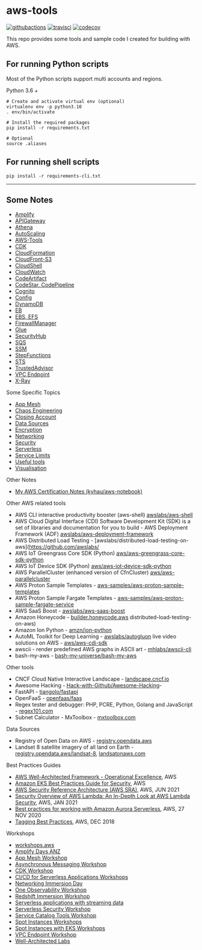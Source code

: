 # aws-tools

[![githubactions](https://github.com/kyhau/aws-tools/workflows/Build-Test/badge.svg)](https://github.com/kyhau/aws-tools/actions)
[![travisci](https://travis-ci.org/kyhau/aws-tools.svg?branch=master)](https://travis-ci.org/kyhau/aws-tools)
[![codecov](https://codecov.io/gh/kyhau/aws-tools/branch/master/graph/badge.svg)](https://codecov.io/gh/kyhau/aws-tools)

This repo provides some tools and sample code I created for building with AWS.

## For running Python scripts

Most of the Python scripts support multi accounts and regions.

Python 3.6 +

```
# Create and activate virtual env (optional)
virtualenv env -p python3.10
. env/bin/activate

# Install the required packages
pip install -r requirements.txt

# Optional
source .aliases
```

## For running shell scripts

```
pip install -r requirements-cli.txt
```

---
## Some Notes

- [Amplify](./Amplify/README.md)
- [APIGateway](./APIGateway/README.md)
- [Athena](./Athena/README.md)
- [AutoScaling](./AutoScaling.md)
- [AWS-Tools](./AWS-Tools/README.md)
- [CDK](./CDK/README.md)
- [CloudFormation](./CloudFormation/README.md)
- [CloudFront-S3](./CloudFront-S3/README.md)
- [CloudShell](./CloudShell/README.md)
- [CloudWatch](./CloudWatch/README.md)
- [CodeArtifact](./CodeArtifact/README.md)
- [CodeStar, CodePipeline](./CodeStar-CodePipeline/README.md)
- [Cognito](./Cognito/README.md)
- [Config](./Config/README.md)
- [DynamoDB](./DynamoDB/README.md)
- [EB](./EB/README.md)
- [EBS, EFS](./EBS-EFS.md)
- [FirewallManager](./FirewallManager.md)
- [Glue](./Glue.md)
- [SecurityHub](./SecurityHub/README.md)
- [SQS](./SQS/README.md)
- [SSM](./SSM/README.md)
- [StepFunctions](./StepFunctions/README.md)
- [STS](./STS/README.md)
- [TrustedAdvisor](./TrustedAdvisor/README.md)
- [VPC Endpoint](./VPC-Endpoint/README.md)
- [X-Ray](./X-Ray/README.md)

Some Specific Topics

- [App Mesh](./AppMesh.md)
- [Chaos Engineering](./Useful-tools/ChaosEngineering.md)
- [Closing Account](./Useful-tools/ClosingAccount.md)
- [Data Sources](./Useful-tools/DataSources.md)
- [Encryption](./Useful-tools/Encryption.md)
- [Networking](./Networking/README.md)
- [Security](./Security.md)
- [Serverless](./Serverless.md)
- [Service Limits](./Useful-tools/ServiceLimits.md)
- [Useful tools](./Useful-tools/)
- [Visualisation](https://github.com/kyhau/aws-resource-visualisation/)

Other Notes

- [My AWS Certification Notes (kyhau/aws-notebook)](https://github.com/kyhau/aws-notebook)

Other AWS related tools

- AWS CLI interactive productivity booster (aws-shell) [awslabs/aws-shell](https://github.com/awslabs/aws-shell)
- AWS Cloud Digital Interface (CDI) Software Development Kit (SDK) is a set of libraries and documentation for you to build - AWS Deployment Framework (ADF) [awslabs/aws-deployment-framework](https://github.com/awslabs/aws-deployment-framework)
- AWS Distributed Load Testing - [awslabs/distributed-load-testing-on-aws](https://github.com/awslabs/
- AWS IoT Greengrass Core SDK (Python) [aws/aws-greengrass-core-sdk-python](https://github.com/aws/aws-greengrass-core-sdk-python)
- AWS IoT Device SDK (Python) [aws/aws-iot-device-sdk-python](https://github.com/aws/aws-iot-device-sdk-python)
- AWS ParallelCluster (enhanced version of CfnCluster) [aws/aws-parallelcluster](https://github.com/aws/aws-parallelcluster)
- AWS Proton Sample Templates - [aws-samples/aws-proton-sample-templates](https://github.com/aws-samples/aws-proton-sample-templates)
- AWS Proton Sample Fargate Templates - [aws-samples/aws-proton-sample-fargate-service](https://github.com/aws-samples/aws-proton-sample-fargate-service)
- AWS SaaS Boost - [awslabs/aws-saas-boost](https://github.com/awslabs/aws-saas-boost)
- Amazon Honeycode - [builder.honeycode.aws](https://builder.honeycode.aws/)
distributed-load-testing-on-aws)
- Amazon Ion Python - [amzn/ion-python](https://github.com/amzn/ion-python)
- AutoML Toolkit for Deep Learning - [awslabs/autogluon](https://github.com/awslabs/autogluon)
live video solutions on AWS - [aws/aws-cdi-sdk](https://github.com/aws/aws-cdi-sdk)
- awscii - render predefined AWS graphs in ASCII art - [mhlabs/awscii-cli](https://github.com/mhlabs/awscii-cli)
- bash-my-aws - [bash-my-universe/bash-my-aws](https://github.com/bash-my-universe/bash-my-aws.git)

Other tools

- CNCF Cloud Native Interactive Landscape - [landscape.cncf.io](https://landscape.cncf.io/)
- Awesome Hacking - [Hack-with-Github/Awesome-Hacking](https://github.com/Hack-with-Github/Awesome-Hacking)-
- FastAPI - [tiangolo/fastapi](https://github.com/tiangolo/fastapi)
- OpenFaaS - [openfaas/faas](https://github.com/openfaas/faas)
- Regex tester and debugger: PHP, PCRE, Python, Golang and JavaScript - [regex101.com](https://regex101.com/)
- Subnet Calculator - MxToolbox - [mxtoolbox.com](https://mxtoolbox.com/subnetcalculator.aspx)

Data Sources

- Registry of Open Data on AWS - [registry.opendata.aws](https://registry.opendata.aws/)
- Landset 8 satellite imagery of all land on Earth - [registry.opendata.aws/landsat-8](https://registry.opendata.aws/landsat-8/), [landsatonaws.com](https://landsatonaws.com/)


Best Practices Guides

- [AWS Well-Architected Framework - Operational Excellence](https://wa.aws.amazon.com/wat.pillar.operationalExcellence.en.html), AWS
- [Amazon EKS Best Practices Guide for Security](https://aws.github.io/aws-eks-best-practices/), AWS
- [AWS Security Reference Architecture (AWS SRA)](https://d1.awsstatic.com/APG/aws-security-reference-architecture.pdf), AWS, JUN 2021
- [Security Overview of AWS Lambda: An In-Depth Look at AWS Lambda Security](https://d1.awsstatic.com/whitepapers/Overview-AWS-Lambda-Security.pdf), AWS, JAN 2021
- [Best practices for working with Amazon Aurora Serverless](https://aws.amazon.com/blogs/database/best-practices-for-working-with-amazon-aurora-serverless/), AWS, 27 NOV 2020
- [Tagging Best Practices](https://d1.awsstatic.com/whitepapers/aws-tagging-best-practices.pdf), AWS, DEC 2018


Workshops

- [workshops.aws](https://workshops.aws/)
- [Amplify Days ANZ](https://amplifydays.awsanz.com/)
- [App Mesh Workshop](https://www.appmeshworkshop.com/)
- [Asynchronous Messaging Workshop](https://github.com/aws-samples/asynchronous-messaging-workshop/)
- [CDK Workshop](https://cdkworkshop.com/)
- [CI/CD for Serverless Applications Workshops](https://cicd.serverlessworkshops.io/)
- [Networking Immersion Day](https://networking.workshop.aws/)
- [One Observability Workshop](https://observability.workshop.aws/)
- [Redshift Immersion Workshop](https://redshift-immersion.workshop.aws/)
- [Serverless applications with streaming data](https://github.com/aws-samples/serverless-streaming-data-application/tree/main)
- [Serverless Security Workshop](https://github.com/aws-samples/aws-serverless-security-workshop/)
- [Service Catalog Tools Workshop](https://service-catalog-tools-workshop.com/)
- [Spot Instances Workshops](https://ec2spotworkshops.com/)
- [Spot Instances with EKS Workshops](https://ec2spotworkshops.com/using_ec2_spot_instances_with_eks.html)
- [VPC Endpoint Workshop](https://www.vpcendpointworkshop.com/)
- [Well-Architected Labs](https://wellarchitectedlabs.com/)
